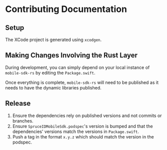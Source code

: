# Contributing Documentation

## Setup
The XCode project is generated using `xcodgen`.

## Making Changes Involving the Rust Layer
During development, you can simply depend on your local instance of
`mobile-sdk-rs` by editing the `Package.swift`.

Once everything is complete, `mobile-sdk-rs` will need to be published as it
needs to have the dynamic libraries published.

## Release
1. Ensure the dependencies rely on published versions and not commits or
   branches.
2. Ensure `SpruceIDMobileSdk.podspec`'s version is bumped and that the
   dependencies' versions match the versions in `Package.swift`.
3. Push a tag in the format `x.y.z` which should match the version in the
   podspec.
